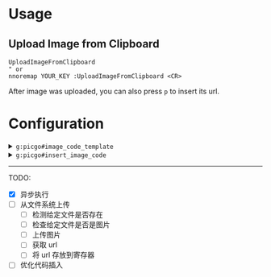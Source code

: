 # Usage

## Upload Image from Clipboard

```vim
UploadImageFromClipboard
" or
nnoremap YOUR_KEY :UploadImageFromClipboard <CR>
```

After image was uploaded, you can also press `p` to insert its url.

# Configuration

<details close>
	<summary><code>g:picgo#image_code_template</code></summary>

```vim
" picgo#image_cdoe_template is an array of string
" the plugin will replace ${url} with image url returned by picgo
" the default value is as [ '![]( ${url} )' ]
let g:picgo#image_code_template = [ '![]( ${url} )' ]

```
</details>

<details close>
	<summary><code>g:picgo#insert_image_code</code></summary>

```vim
" if you do not want to insert code after uploading
" you can set g:picgo#insert_image_code to 0
" default value : 0
let g:picgo#insert_image_code = 1
```
</details>

---

TODO:
- [x] 异步执行
- [ ] 从文件系统上传
    - [ ] 检测给定文件是否存在
	- [ ] 检查给定文件是否是图片
	- [ ] 上传图片
	- [ ] 获取 url
	- [ ] 将 url 存放到寄存器
- [ ] 优化代码插入
